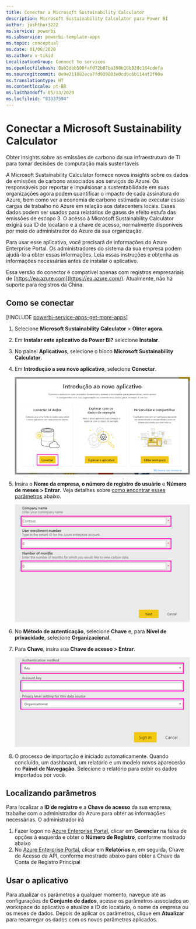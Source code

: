 ```yaml
---
title: Conectar a Microsoft Sustainability Calculator
description: Microsoft Sustainability Calculator para Power BI
author: joshthor3222
ms.service: powerbi
ms.subservice: powerbi-template-apps
ms.topic: conceptual
ms.date: 01/06/2020
ms.author: v-tikid
LocalizationGroup: Connect to services
ms.openlocfilehash: 8ab3dbb500faf072b87ba398b16b820c164cdefa
ms.sourcegitcommit: 0e9e211082eca7fd939803e0cd9c6b114af2f90a
ms.translationtype: HT
ms.contentlocale: pt-BR
ms.lasthandoff: 05/13/2020
ms.locfileid: "83337594"
---
```

# <a name="connect-the-microsoft-sustainability-calculator"></a>Conectar a Microsoft Sustainability Calculator
Obter insights sobre as emissões de carbono da sua infraestrutura de TI para tomar decisões de computação mais sustentáveis

A Microsoft Sustainability Calculator fornece novos insights sobre os dados de emissões de carbono associados aos serviços do Azure. Os responsáveis por reportar e impulsionar a sustentabilidade em suas organizações agora podem quantificar o impacto de cada assinatura do Azure, bem como ver a economia de carbono estimada ao executar essas cargas de trabalho no Azure em relação aos datacenters locais. Esses dados podem ser usados para relatórios de gases de efeito estufa das emissões de escopo 3. O acesso à Microsoft Sustainability Calculator exigirá sua ID de locatário e a chave de acesso, normalmente disponíveis por meio do administrador do Azure da sua organização.

Para usar esse aplicativo, você precisará de informações do Azure Enterprise Portal. Os administradores do sistema da sua empresa podem ajudá-lo a obter essas informações. Leia essas instruções e obtenha as informações necessárias antes de instalar o aplicativo. 

Essa versão do conector é compatível apenas com registros empresariais de [https://ea.azure.com](https://ea.azure.com/). Atualmente, não há suporte para registros da China.

## <a name="how-to-connect"></a>Como se conectar
[!INCLUDE [powerbi-service-apps-get-more-apps](../includes/powerbi-service-apps-get-more-apps.md)]

1. Selecione **Microsoft Sustainability Calculator** \> **Obter agora**.
1. Em **Instalar este aplicativo do Power BI?** selecione **Instalar**.
1. No painel **Aplicativos**, selecione o bloco **Microsoft Sustainability Calculator**.
1. Em **Introdução a seu novo aplicativo**, selecione **Conectar**.

    ![Introdução ao novo aplicativo](media/service-connect-to-zendesk/power-bi-new-app-connect-get-started.png)

1. Insira o **Nome da empresa, o número de registro do usuário** e **Número de meses \> Entrar**. Veja detalhes sobre [como encontrar esses parâmetros](#finding-parameters) abaixo.

    ![Registro da empresa](media/service-connect-to-microsoft-sustainability-calculator/company-enrollment.png)

1. No **Método de autenticação**, selecione **Chave** e, para **Nível de privacidade**, selecione **Organizacional**.
1. Para **Chave**, insira sua **Chave de acesso \> Entrar**.

    ![Entrada de Chave de Acesso](media/service-connect-to-microsoft-sustainability-calculator/access-key-entry.png)

1. O processo de importação é iniciado automaticamente. Quando concluído, um dashboard, um relatório e um modelo novos aparecerão no **Painel de Navegação**. Selecione o relatório para exibir os dados importados por você.

## <a name="finding-parameters"></a>Localizando parâmetros

Para localizar a **ID de registro** e a **Chave de acesso** da sua empresa, trabalhe com o administrador do Azure para obter as informações necessárias. O administrador irá

1. Fazer logon no [Azure Enterprise Portal](https://ea.azure.com), clicar em **Gerenciar** na faixa de opções à esquerda e obter o **Número de Registro**, conforme mostrado abaixo
2. No [Azure Enterprise Portal](https://ea.azure.com), clicar em **Relatórios** e, em seguida, Chave de Acesso da API, conforme mostrado abaixo para obter a Chave da Conta de Registro Principal

## <a name="using-the-app"></a>Usar o aplicativo

Para atualizar os parâmetros a qualquer momento, navegue até as configurações de **Conjunto de dados**, acesse os parâmetros associados ao workspace do aplicativo e atualize a ID do locatário, o nome da empresa ou os meses de dados. Depois de aplicar os parâmetros, clique em **Atualizar** para recarregar os dados com os novos parâmetros aplicados.